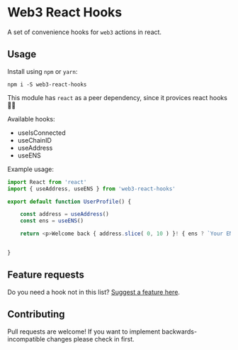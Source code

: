 # Web3 React Hooks

A set of convenience hooks for `web3` actions in react.

## Usage

Install using `npm` or `yarn`:

```shell
npm i -S web3-react-hooks
```

This module has `react` as a peer dependency, since it provices react hooks 🤷‍♂️


Available hooks:

- useIsConnected
- useChainID
- useAddress
- useENS

Example usage:

```js
import React from 'react'
import { useAddress, useENS } from 'web3-react-hooks'

export default function UserProfile() {

    const address = useAddress()
    const ens = useENS()

    return <p>Welcome back { address.slice( 0, 10 ) }! { ens ? `Your ENS name ${ ens } looks good!` : `You should get a fancy ENS ;)` }</p>


}
```

## Feature requests

Do you need a hook not in this list? [Suggest a feature here](https://github.com/actuallymentor/web3-react-hooks/issues).

## Contributing

Pull requests are welcome! If you want to implement backwards-incompatible changes please check in first.